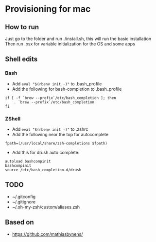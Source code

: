 # Provisioning for mac

## How to run

Just go to the folder and run ./install.sh, this will run the basic installation
Then run .osx for variable initialization for the OS and some apps

## Shell edits

### Bash

* Add `eval "$(rbenv init -)"` to .bash_profile
* Add the following for bash-completion to .bash_profile
```
if [ -f `brew --prefix`/etc/bash_completion ]; then
    . `brew --prefix`/etc/bash_completion
fi
```

### ZShell

* Add `eval "$(rbenv init -)"` to .zshrc
* Add the following near the top for autocomplete
```
fpath=(/usr/local/share/zsh-completions $fpath)
```
* Add this for drush auto complete:
```
autoload bashcompinit
bashcompinit
source /etc/bash_completion.d/drush
```

## TODO

* ~/.gitconfig
* ~/.gitignore
* ~/.oh-my-zsh/custom/aliases.zsh

## Based on

* https://github.com/mathiasbynens/
